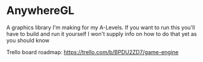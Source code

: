# AnywhereGL
A graphics library I'm making for my A-Levels.
If you want to run this you'll have to build and run it yourself I won't supply info on how to do that yet as you should know 

Trello board roadmap: https://trello.com/b/BPDU2ZD7/game-engine

